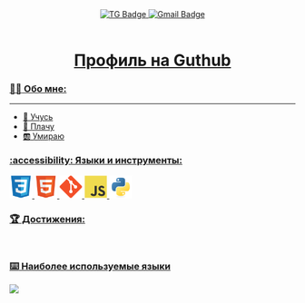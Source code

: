   <div id="badges" align="center">
    <a href = "https://web.telegram.org/k/#@Sigitora">
      <img src = "https://img.shields.io/badge/TG-blue?style=for-the-badge&logo=TG&logoColor=white" alt="TG Badge"
    </a>
     <a href = "https://mail.google.com/mail/u/3/#inbox">
      <img src = "https://img.shields.io/badge/GMAIL-red?style=for-the-badge&logo=Gmail&logoColor=white" alt="Gmail Badge"
    </a>
  </div>

  <div id="viewprof" align="center">
    <img src = "https://komarev.com/ghpvc/?username=Sigitora&style=flat-square&color=blue" alt=""/>
  </div>

  <div id="heythere" align="center">
    <h1>Профиль на Guthub</h1>
  </div>

  ### :man_technologist: Обо мне:
  ---
  - :hear_no_evil: Учусь
  - :abacus: Плачу
  - :ab: Умираю
  
  ### :accessibility: Языки и инструменты:

  <div>
    <img src="https://github.com/devicons/devicon/blob/master/icons/css3/css3-original.svg" width="40" height="40"/>  
    <img src="https://github.com/devicons/devicon/blob/master/icons/html5/html5-original.svg" width="40" height="40"/>
    <img src="https://github.com/devicons/devicon/blob/master/icons/git/git-original.svg" width="40" height="40"/>
    <img src="https://github.com/devicons/devicon/blob/master/icons/javascript/javascript-original.svg" width="40" height="40"/>
    <img src="https://github.com/devicons/devicon/blob/master/icons/python/python-original.svg" width="40" height="40"/>
  </div>

  ### :trophy: Достижения:
  <div>
    <img src="https://github-profile-trophy.vercel.app/?username=Sigitora" alt=""/>
  </div>

  ### :keyboard: Наиболее используемые языки
  <div>
    <img src="https://github-readme-stats.vercel.app/api/top-langs/?username=Sigitora"
  </div>
